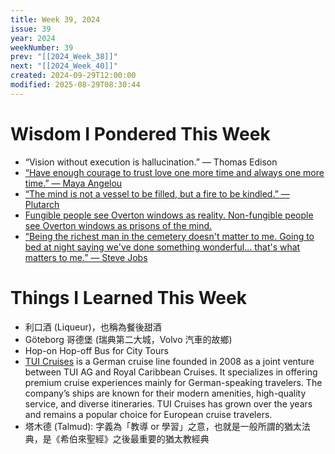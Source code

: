 ```yaml
---
title: Week 39, 2024
issue: 39
year: 2024
weekNumber: 39
prev: "[[2024_Week_38]]"
next: "[[2024_Week_40]]"
created: 2024-09-29T12:00:00
modified: 2025-08-29T08:30:44
---
```


# Wisdom I Pondered This Week

* “Vision without execution is hallucination.” — Thomas Edison
* [“Have enough courage to trust love one more time and always one more time.” ― Maya Angelou](https://www.goodreads.com/quotes/225830-have-enough-courage-to-trust-love-one-more-time-and)
* [“The mind is not a vessel to be filled, but a fire to be kindled.” ― Plutarch](https://www.goodreads.com/quotes/32595-the-mind-is-not-a-vessel-to-be-filled-but)
* [Fungible people see Overton windows as reality. Non-fungible people see Overton windows as prisons of the mind.](https://x.com/george__mack/status/1731285742410752077)
* [“Being the richest man in the cemetery doesn't matter to me. Going to bed at night saying we've done something wonderful... that's what matters to me.” — Steve Jobs](https://www.goodreads.com/quotes/445606-being-the-richest-man-in-the-cemetery-doesn-t-matter-to)

# Things I Learned This Week

* 利口酒 (Liqueur)，也稱為餐後甜酒
* Göteborg 哥德堡 (瑞典第二大城，Volvo 汽車的故鄉)
* Hop-on Hop-off Bus for City Tours
* [TUI Cruises](https://www.tui.com) is a German cruise line founded in 2008 as a joint venture between TUI AG and Royal Caribbean Cruises. It specializes in offering premium cruise experiences mainly for German-speaking travelers. The company’s ships are known for their modern amenities, high-quality service, and diverse itineraries. TUI Cruises has grown over the years and remains a popular choice for European cruise travelers.
* 塔木德 (Talmud): 字義為「教導 or 學習」之意，也就是一般所謂的猶太法典，是《希伯來聖經》之後最重要的猶太教經典
